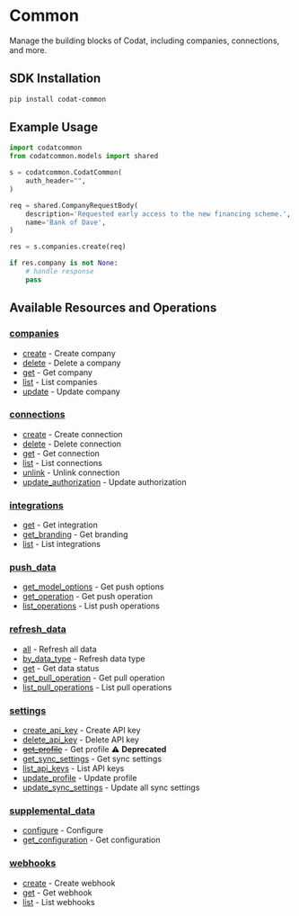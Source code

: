 # Common

<!-- Start Codat Library Description -->
Manage the building blocks of Codat, including companies, connections, and more.
<!-- End Codat Library Description -->

<!-- Start SDK Installation -->
## SDK Installation

```bash
pip install codat-common
```
<!-- End SDK Installation -->

## Example Usage
<!-- Start SDK Example Usage -->
```python
import codatcommon
from codatcommon.models import shared

s = codatcommon.CodatCommon(
    auth_header="",
)

req = shared.CompanyRequestBody(
    description='Requested early access to the new financing scheme.',
    name='Bank of Dave',
)

res = s.companies.create(req)

if res.company is not None:
    # handle response
    pass
```
<!-- End SDK Example Usage -->

<!-- Start SDK Available Operations -->
## Available Resources and Operations


### [companies](docs/sdks/companies/README.md)

* [create](docs/sdks/companies/README.md#create) - Create company
* [delete](docs/sdks/companies/README.md#delete) - Delete a company
* [get](docs/sdks/companies/README.md#get) - Get company
* [list](docs/sdks/companies/README.md#list) - List companies
* [update](docs/sdks/companies/README.md#update) - Update company

### [connections](docs/sdks/connections/README.md)

* [create](docs/sdks/connections/README.md#create) - Create connection
* [delete](docs/sdks/connections/README.md#delete) - Delete connection
* [get](docs/sdks/connections/README.md#get) - Get connection
* [list](docs/sdks/connections/README.md#list) - List connections
* [unlink](docs/sdks/connections/README.md#unlink) - Unlink connection
* [update_authorization](docs/sdks/connections/README.md#update_authorization) - Update authorization

### [integrations](docs/sdks/integrations/README.md)

* [get](docs/sdks/integrations/README.md#get) - Get integration
* [get_branding](docs/sdks/integrations/README.md#get_branding) - Get branding
* [list](docs/sdks/integrations/README.md#list) - List integrations

### [push_data](docs/sdks/pushdata/README.md)

* [get_model_options](docs/sdks/pushdata/README.md#get_model_options) - Get push options
* [get_operation](docs/sdks/pushdata/README.md#get_operation) - Get push operation
* [list_operations](docs/sdks/pushdata/README.md#list_operations) - List push operations

### [refresh_data](docs/sdks/refreshdata/README.md)

* [all](docs/sdks/refreshdata/README.md#all) - Refresh all data
* [by_data_type](docs/sdks/refreshdata/README.md#by_data_type) - Refresh data type
* [get](docs/sdks/refreshdata/README.md#get) - Get data status
* [get_pull_operation](docs/sdks/refreshdata/README.md#get_pull_operation) - Get pull operation
* [list_pull_operations](docs/sdks/refreshdata/README.md#list_pull_operations) - List pull operations

### [settings](docs/sdks/settings/README.md)

* [create_api_key](docs/sdks/settings/README.md#create_api_key) - Create API key
* [delete_api_key](docs/sdks/settings/README.md#delete_api_key) - Delete API key
* [~~get_profile~~](docs/sdks/settings/README.md#get_profile) - Get profile :warning: **Deprecated**
* [get_sync_settings](docs/sdks/settings/README.md#get_sync_settings) - Get sync settings
* [list_api_keys](docs/sdks/settings/README.md#list_api_keys) - List API keys
* [update_profile](docs/sdks/settings/README.md#update_profile) - Update profile
* [update_sync_settings](docs/sdks/settings/README.md#update_sync_settings) - Update all sync settings

### [supplemental_data](docs/sdks/supplementaldata/README.md)

* [configure](docs/sdks/supplementaldata/README.md#configure) - Configure
* [get_configuration](docs/sdks/supplementaldata/README.md#get_configuration) - Get configuration

### [webhooks](docs/sdks/webhooks/README.md)

* [create](docs/sdks/webhooks/README.md#create) - Create webhook
* [get](docs/sdks/webhooks/README.md#get) - Get webhook
* [list](docs/sdks/webhooks/README.md#list) - List webhooks
<!-- End SDK Available Operations -->



<!-- Start Dev Containers -->


